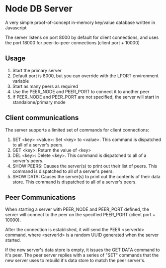 # Node DB Server
A very simple proof-of-concept in-memory key/value database written in Javascript

The server listens on port 8000 by default for client connections, and uses the port 18000 for peer-to-peer connections (client port + 10000)

## Usage
1. Start the primary server
  1. Default port is 8000, but you can override with the LPORT environment variable
2. Start as many peers as required
  1. Use the PEER_NODE and PEER_PORT to connect it to another peer
  2. If PEER_NODE and PEER_PORT are not specified, the server will start in standalone/primary mode

## Client communications
The server supports a limited set of commands for client connections:
1. SET \<key\> \<value\>: Set \<key\> to \<value\>. This command is dispatched to all of a server's peers.
2. GET \<key\>: Return the value of \<key\>
3. DEL \<key\>: Delete \<key\>. This command is dispatched to all of a server's peers.
4. SHOW PEERS: Causes the server(s) to print out their list of peers. This command is dispatched to all of a server's peers.
5. SHOW DATA: Causes the server(s) to print out the contents of their data store. This command is dispatched to all of a server's peers.

## Peer Communications
When starting a server with PEER_NODE and PEER_PORT defined, the server will connect to the peer on the specified PEER_PORT (client port + 10000).

After the connection is established, it will send the PEER \<serverId\> command, where \<serverId\> is a random UUID generated when the server started.

If the new server's data store is empty, it issues the GET DATA command to it's peer. The peer server replies with a series of "SET" commands that the new server uses to rebuild it's data store to match the peer server's.
